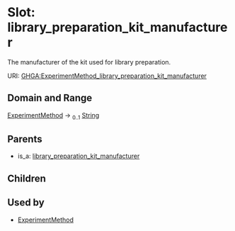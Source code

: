 
# Slot: library_preparation_kit_manufacturer


The manufacturer of the kit used for library preparation.

URI: [GHGA:ExperimentMethod_library_preparation_kit_manufacturer](https://w3id.org/GHGA/ExperimentMethod_library_preparation_kit_manufacturer)


## Domain and Range

[ExperimentMethod](ExperimentMethod.md) &#8594;  <sub>0..1</sub> [String](types/String.md)

## Parents

 *  is_a: [library_preparation_kit_manufacturer](library_preparation_kit_manufacturer.md)

## Children


## Used by

 * [ExperimentMethod](ExperimentMethod.md)
